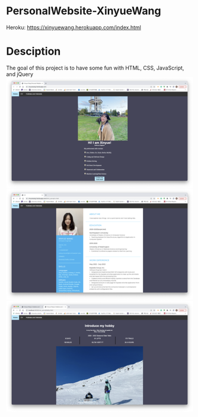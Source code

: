 # PersonalWebsite-XinyueWang
Heroku: https://xinyuewang.herokuapp.com/index.html

# Desciption
The goal of this project is to have some fun with HTML, CSS, JavaScript, and jQuery
![home page](image/home_page.png)
![cv page](image/cv_page.png)
![hobby page](image/hobby_page.png)

